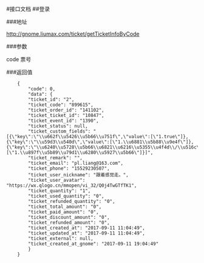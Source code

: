 #接口文档
##登录

###地址

http://gnome.liumax.com/ticket/getTicketInfoByCode

###参数

code 票号

###返回值

        {
            "code": 0,
            "data": {
            "ticket_id": "2",
            "ticket_code": "899615",
            "ticket_order_id": "141102",
            "ticket_ticket_id": "10847",
            "ticket_event_id": "1390",
            "ticket_status": null,
            "ticket_custom_fields": "[{\"key\":\"\\u662f\\u5426\\u5b66\\u751f\",\"value\":[\"1.true\"]},{\"key\":\"\\u59d3\\u540d\",\"value\":[\"1.\\u6881\\u5b88\\u9e4f\"]},{\"key\":\"\\u6240\\u5728\\u5b66\\u6821\\u6216\\u5355\\u4f4d\\/\\u516c\\u53f8\\u540d\\u79f0\",\"value\":[\"1.\\u897f\\u5b89\\u79d1\\u6280\\u5927\\u5b66\"]}]",
            "ticket_remark": "",
            "ticket_email": "pl.liang@163.com",
            "ticket_phone": "15529230507",
            "ticket_user_nickname": "跟着感觉走。",
            "ticket_user_avatar": "https://wx.qlogo.cn/mmopen/vi_32/Q0j4TwGTfTK1",
            "ticket_quantity": "1",
            "ticket_used_quantity": "0",
            "ticket_refunded_quantity": "0",
            "ticket_total_amount": "0",
            "ticket_paid_amount": "0",
            "ticket_discount_amount": "0",
            "ticket_refunded_amount": "0",
            "ticket_created_at": "2017-09-11 11:04:49",
            "ticket_updated_at": "2017-09-11 11:04:49",
            "ticket_external": null,
            "ticket_created_at_gnome": "2017-09-11 19:04:49"
            }
        }
